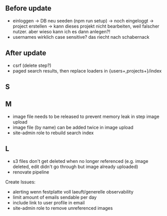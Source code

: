 ## Before update

- einloggen -> DB neu seeden (npm run setup) -> noch eingeloggt -> project erstellen -> kann dieses projekt nicht bearbeiten, weil falscher nutzer. aber wieso kann ich es dann anlegen?!
- usernames wirklich case sensitive? das riecht nach schabernack

## After update

- csrf (delete step?)
- paged search results, then replace loaders in {users+,projects+}/index

## S

## M

- image file needs to be released to prevent memory leak in step image upload
- image file (by name) can be added twice in image upload
- site-admin role to rebuild search index

## L

- s3 files don't get deleted when no longer referenced (e.g. image deleted, edit didn't go through but image already uploaded)
- renovate pipeline

Create Issues:

- alerting wenn festplatte voll laeuft/generelle observability
- limit amount of emails sendable per day
- include link to user profile in email
- site-admin role to remove unreferenced images
